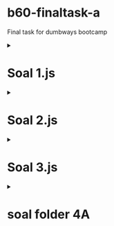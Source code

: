 # b60-finaltask-a
Final task for dumbways bootcamp

<details>
    <summary><h1>Soal 1.js</h1></summary>
    <img src = "https://github.com/asamarsal/asa-marsal-b60-finaltask-a/blob/main/4/image/hasil1.PNG"/>
</details>

<details>
    <summary><h1>Soal 2.js</h1></summary>
    <img src = "https://github.com/asamarsal/asa-marsal-b60-finaltask-a/blob/main/4/image/hasil2.PNG"/>
</details>

<details>
    <summary><h1>Soal 3.js</h1></summary>
    <img src = "https://github.com/asamarsal/asa-marsal-b60-finaltask-a/blob/main/4/image/hasil3.PNG"/>
</details>

<details>
    <summary><h1>soal folder 4A</h1></summary>
    <details>
        <summary><h3>View</h3></summary>
        <h4>Tampilkan seluruh data dari table heroes beserta type dari hero tersebut</h4>
        <img src = "https://github.com/asamarsal/asa-marsal-b60-finaltask-a/blob/main/4/image/view/1.PNG"/>
        <h4>Tampilkan seluruh data heroes berdasarkan type tertentu</h4>
        <img src = "https://github.com/asamarsal/asa-marsal-b60-finaltask-a/blob/main/4/image/view/2.PNG"/>
        <h4>Tampilkan spesifik data heroes dengan typenya</h4>
        <img src = "https://github.com/asamarsal/asa-marsal-b60-finaltask-a/blob/main/4/image/view/3a.PNG"/>
        <img src = "https://github.com/asamarsal/asa-marsal-b60-finaltask-a/blob/main/4/image/view/3b.PNG"/>
    </details>
    <details>
        <summary><h3>Screen shootkan juga hasil query POST / menambah data.</h3></summary>
        <img src = "https://github.com/asamarsal/asa-marsal-b60-finaltask-a/blob/main/4/image/insert/1a.PNG"/>
        <img src = "https://github.com/asamarsal/asa-marsal-b60-finaltask-a/blob/main/4/image/insert/1b.PNG"/>
        <img src = "https://github.com/asamarsal/asa-marsal-b60-finaltask-a/blob/main/4/image/insert/2a.PNG"/>
        <img src = "https://github.com/asamarsal/asa-marsal-b60-finaltask-a/blob/main/4/image/insert/2b.PNG"/>
        <img src = "https://github.com/asamarsal/asa-marsal-b60-finaltask-a/blob/main/4/image/insert/3a.PNG"/>
        <img src = "https://github.com/asamarsal/asa-marsal-b60-finaltask-a/blob/main/4/image/insert/3b.PNG"/>
    </details>
</details>
